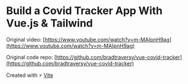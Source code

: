 # Build a Covid Tracker App With Vue.js & Tailwind

Original video: [https://www.youtube.com/watch?v=m-MAIpnH9ag](https://www.youtube.com/watch?v=m-MAIpnH9ag)

Original code repo: [https://github.com/bradtraversy/vue-covid-tracker](https://github.com/bradtraversy/vue-covid-tracker)

Created with ⚡ [Vite](https://vitejs.dev/)
